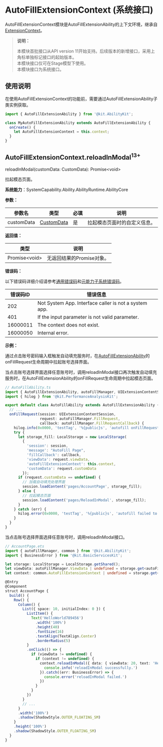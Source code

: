 # AutoFillExtensionContext (系统接口) 

AutoFillExtensionContext模块是AutoFillExtensionAbility的上下文环境，继承自[ExtensionContext](js-apis-inner-application-extensionContext.md)。

> **说明：**
> 
> 本模块首批接口从API version 11开始支持。后续版本的新增接口，采用上角标单独标记接口的起始版本。  
> 本模块接口仅可在Stage模型下使用。  
> 本模块接口为系统接口。

## 使用说明

在使用AutoFillExtensionContext的功能前，需要通过AutoFillExtensionAbility子类实例获取。

```ts
import { AutoFillExtensionAbility } from '@kit.AbilityKit';

class MyAutoFillExtensionAbility extends AutoFillExtensionAbility {
  onCreate() {
    let AutoFillExtensionContext = this.context;
  }
}
```

## AutoFillExtensionContext.reloadInModal<sup>13+</sup>

reloadInModal(customData: CustomData): Promise\<void>

拉起模态页面。

**系统能力**：SystemCapability.Ability.AbilityRuntime.AbilityCore

**参数：**

| 参数名     | 类型                                                      | 必填 | 说明                         |
| ---------- | --------------------------------------------------------- | ---- | ---------------------------- |
| customData | [CustomData](js-apis-inner-application-customData-sys.md) | 是   | 拉起模态页面时的自定义信息。 |

**返回值：**

| 类型                | 说明                      |
| ------------------- | ------------------------- |
| Promise&lt;void&gt; | 无返回结果的Promise对象。 |

**错误码：**

以下错误码详细介绍请参考[通用错误码](../errorcode-universal.md)和[元能力子系统错误码](errorcode-ability.md)。

| 错误码ID | 错误信息                                                     |
| -------- | ------------------------------------------------------------ |
| 202      | Not System App. Interface caller is not a system app.        |
| 401      | If the input parameter is not valid parameter.               |
| 16000011 | The context does not exist.                                  |
| 16000050 | Internal error.                                              |

**示例：**

通过点击账号密码输入框触发自动填充服务时，在[AutoFillExtensionAbility](js-apis-app-ability-autoFillExtensionAbility-sys.md)的onFillRequest生命周期中拉起账号选择界面。

当点击账号选择界面选择任意账号时，调用reloadInModal接口再次触发自动填充服务时，在AutoFillExtensionAbility的onFillRequest生命周期中拉起模态页面。

```ts
// AutoFillAbility.ts
import { AutoFillExtensionAbility, autoFillManager, UIExtensionContentSession } from '@kit.AbilityKit';
import { hilog } from '@kit.PerformanceAnalysisKit';

export default class AutoFillAbility extends AutoFillExtensionAbility {
  // ...
  onFillRequest(session: UIExtensionContentSession,
                request: autoFillManager.FillRequest,
                callback: autoFillManager.FillRequestCallback) {
    hilog.info(0x0000, 'testTag', '%{public}s', 'autofill onFillRequest');
    try {
      let storage_fill: LocalStorage = new LocalStorage(
        {
          'session': session,
          'message': "AutoFill Page",
          'fillCallback': callback,
          'viewData': request.viewData,
          'autoFillExtensionContext': this.context,
          'customData': request.customData
        });
      if (request.customData == undefined) {
        // 加载自动填充处理界面
        session.loadContent('pages/AccountPage', storage_fill);
      } else {
        // 拉起模态页面
        session.loadContent('pages/ReloadInModal', storage_fill);
      }
    } catch (err) {
      hilog.error(0x0000, 'testTag', '%{public}s', 'autofill failed to load content');
    }
  }
}
```

当点击账号选择界面选择任意账号时，调用reloadInModal接口。

```ts
// AccountPage.ets
import { autoFillManager, common } from '@kit.AbilityKit';
import { BusinessError } from '@kit.BasicServicesKit';

let storage: LocalStorage = LocalStorage.getShared();
let viewData: autoFillManager.ViewData | undefined = storage.get<autoFillManager.ViewData>('viewData');
let context: common.AutoFillExtensionContext | undefined = storage.get<common.AutoFillExtensionContext>('autoFillExtensionContext');

@Entry
@Component
struct AccountPage {
  build() {
    Row() {
      Column() {
        List({ space: 10, initialIndex: 0 }) {
          ListItem() {
            Text('HelloWorld789456')
              .width('100%')
              .height(40)
              .fontSize(16)
              .textAlign(TextAlign.Center)
              .borderRadius(5)
          }
          .onClick(() => {
            if (viewData != undefined) {
              if (context != undefined) {
                context.reloadInModal({ data: { viewData: 20, text: 'HelloWorld789456' } }).then(() => {
                  console.info('reloadInModal successfully.')
                }).catch((err: BusinessError) => {
                  console.error('reloadInModal failed.')
                })
              }
            }
          })
        }
        // ...
      }
      .width('100%')
      .shadow(ShadowStyle.OUTER_FLOATING_SM)
    }
    .height('100%')
    .shadow(ShadowStyle.OUTER_FLOATING_SM)
  }
}
```